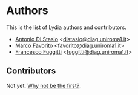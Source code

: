 # Authors

This is the list of Lydia authors and contributors.

* [Antonio Di Stasio](https://github.com/antoniodistasio) <[distasio@diag.uniroma1.it](mailto:distasio@diag.uniroma1.it)>
* [Marco Favorito](https://github.com/marcofavorito) <[favorito@diag.uniroma1.it](mailto:favorito@diag.uniroma1.it)>
* [Francesco Fuggitti](https://github.com/francescofuggitti) <[fuggitti@diag.uniroma1.it](mailto:fuggitti@diag.uniroma1.it)>

## Contributors

Not yet. [Why not be the first?](./contributing.md).

